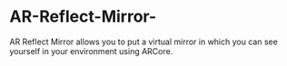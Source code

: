 # AR-Reflect-Mirror-
AR Reflect Mirror allows you to put a virtual mirror in which you can see yourself in your environment using ARCore.
